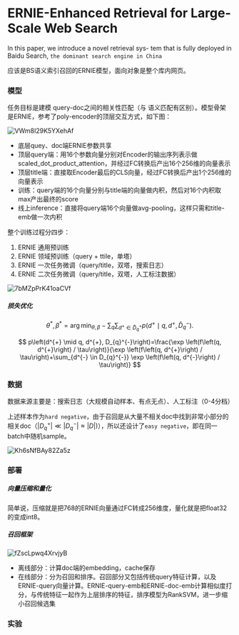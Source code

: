 # ERNIE-Enhanced Retrieval for Large-Scale Web Search

In this paper, we introduce a novel retrieval sys- tem that is fully deployed in Baidu Search,  `the dominant search engine in China`

应该是BS语义索引召回的ERNIE模型，面向对象是整个库内网页。

### 模型

任务目标是建模 query-doc之间的相关性匹配（与 语义匹配有区别）。模型骨架是ERNIE，参考了poly-encoder的顶层交互方式，如下图：

![VWm8I29K5YXehAf](https://i.loli.net/2021/04/17/VWm8I29K5YXehAf.png)

- 底层quey、doc端ERNIE参数共享
- 顶层query端：用16个参数向量分别对Encoder的输出序列表示做scaled_dot_product_attention，并经过FC转换后产出16个256维的向量表示
- 顶层title端：直接取Encoder最后的CLS向量，经过FC转换后产出1个256维的向量表示
- 训练：query端的16个向量分别与title端的向量做内积，然后对16个内积取max产出最终的score
- 线上inference：直接将query端16个向量做avg-pooling，这样只需和title-emb做一次内积

整个训练过程分四步：

1. ERNIE 通用预训练
2. ERNIE 领域预训练（query + ttile，单塔）
3. ERNIE 一次任务微调（query/title，双塔，搜索日志）
4. ERNIE 二次任务微调（query/title，双塔，人工标注数据）

![7bMZpPrK41oaCVf](https://i.loli.net/2021/04/18/7bMZpPrK41oaCVf.png)

##### 损失优化

$$
\theta^{*}, \beta^{*}=\arg \min _{\theta, \beta}-\sum_{q} \sum_{d^{+} \in \tilde{D}_{q}^{+}} p\left(d^{+} \mid q, d^{+}, \hat{D}_{q}^{-}\right) .
$$

$$
p\left(d^{+} \mid q, d^{+}, D_{q}^{-}\right)=\frac{\exp \left(f\left(q, d^{+}\right) / \tau\right)}{\exp \left(f\left(q, d^{+}\right) / \tau\right)+\sum_{d^{-} \in D_{q}^{-}} \exp \left(f\left(q, d^{-}\right) / \tau\right)}
$$

### 数据

数据来源主要是：搜索日志（大规模自动样本、有点无点）、人工标注（0-4分档）

上述样本作为`hard negative`，由于召回是从大量不相关doc中找到非常小部分的相关doc（$\left.\left|D_{q}^{+}\right| \ll\left|D_{q}^{-}\right| \approx|D|\right)$），所以还设计了`easy negative`，即在同一batch中随机sample。

![Kh6sNfBAy82Za5z](https://i.loli.net/2021/04/18/Kh6sNfBAy82Za5z.png)

### 部署

##### 向量压缩和量化

简单说，压缩就是把768的ERNIE向量通过FC转成256维度，量化就是把float32的变成int8。

##### 召回框架

![fZscLpwq4XrvjyB](https://i.loli.net/2021/04/18/fZscLpwq4XrvjyB.png)

- 离线部分：计算doc端的embedding，cache保存
- 在线部分：分为召回和排序。召回部分又包括传统query特征计算，以及ERNIE-query向量计算。ERNIE-query-emb和ERNIE-doc-emb计算相似度打分，与传统特征一起作为上层排序的特征，排序模型为RankSVM，进一步缩小召回候选集

### 实验

